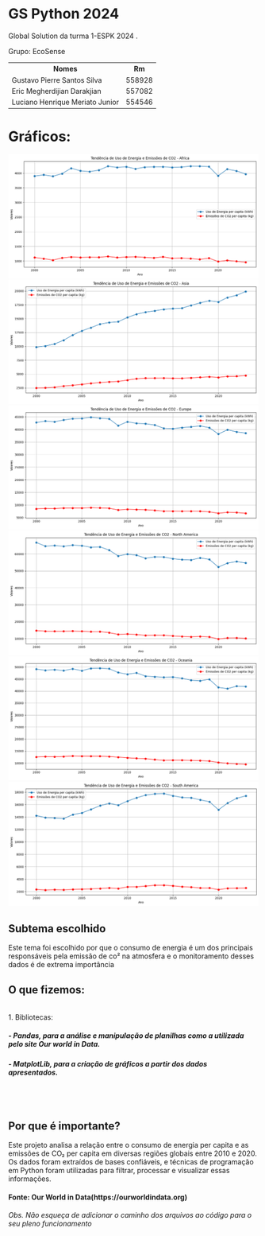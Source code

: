 # GS Python 2024
Global Solution da turma 1-ESPK 2024 . 

Grupo: EcoSense
<table>
  <tr>
    <th>Nomes</th>
    <th>Rm</th>
  </tr>
  <tr>
    <td>Gustavo Pierre Santos Silva</td>
    <td>558928</td>
  </tr>
  <tr>
    <td>Eric Megherdijian Darakjian</td>
    <td>557082</td>
  </tr>
  <tr>
    <td>Luciano Henrique Meriato Junior</td>
    <td>554546</td>
  </tr>
</table>



<h1>Gráficos:</h1>
<img src="plots/AFRICA.png"/>
<img src="plots/ASIA.png"/>
<img src="plots/EUROPE.png"/>
<img src="plots/NAM.png"/>
<img src="plots/OCEANIA.png"/>
<img src="plots/SAM.png"/>



<h2>Subtema escolhido</h2>
Este tema foi escolhido por que o consumo de energia é um dos principais responsáveis pela emissão de co² na atmosfera e o monitoramento desses dados é de extrema importância
</br>
<h2>O que fizemos:</h2>
</br>
1. Bibliotecas:
<h5>
  - Pandas, para a análise e manipulação de planilhas como a utilizada pelo site Our world in Data.
  </h5>
  <h5>
  - MatplotLib, para a criação de gráficos a partir dos dados apresentados.
  </h5>
</br>


</br>
<h2>Por que é importante?</h2>
Este projeto analisa a relação entre o consumo de energia per capita e as emissões de CO₂ per capita em diversas regiões globais entre 2010 e 2020. Os dados foram extraídos de bases confiáveis, e técnicas de programação em Python foram utilizadas para filtrar, processar e visualizar essas informações.
</h2>
<h4>Fonte: Our World in Data(https://ourworldindata.org)</h4>

<h6>Obs. Não esqueça de adicionar o caminho dos arquivos ao código para o seu pleno funcionamento</h6>
